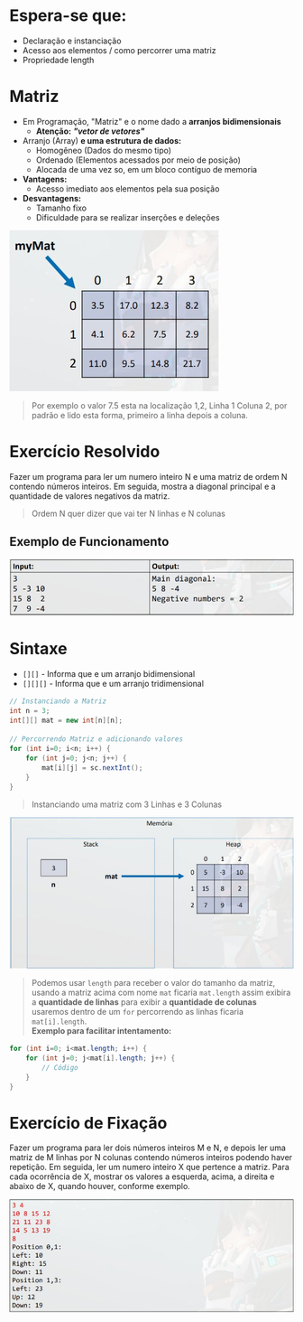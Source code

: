 # Espera-se que:

- Declaração e instanciação
- Acesso aos elementos / como percorrer uma matriz
- Propriedade length

# Matriz

- Em Programação, "Matriz" e o nome dado a **arranjos bidimensionais**
    - **Atenção:** ***"vetor de vetores"***
- Arranjo (Array) **e uma estrutura de dados:**
    - Homogêneo (Dados do mesmo tipo)
    - Ordenado (Elementos acessados por meio de posição)
    - Alocada de uma vez so, em um bloco contíguo de memoria
- **Vantagens:**
    - Acesso imediato aos elementos pela sua posição
- **Desvantagens:**
    - Tamanho fixo
    - Dificuldade para se realizar inserções e deleções
    
![Matriz](./matriz/matriz.jpg)
> Por exemplo o valor 7.5 esta na localização 1,2, Linha 1 Coluna 2, por padrão e lido esta forma, primeiro a linha depois a coluna. 

# Exercício Resolvido

Fazer um programa para ler um numero inteiro N e uma matriz de ordem N contendo números inteiros. Em seguida, mostra a diagonal principal e a quantidade de valores negativos da matriz.
> Ordem N quer dizer que vai ter N linhas e N colunas

## Exemplo de Funcionamento

![Exemplo](./matriz/exemploExec.jpg)

# Sintaxe
- `[][]` - Informa que e um arranjo bidimensional
- `[][][]` - Informa que e um arranjo tridimensional
```java
// Instanciando a Matriz
int n = 3;
int[][] mat = new int[n][n];

// Percorrendo Matriz e adicionando valores
for (int i=0; i<n; i++) {
    for (int j=0; j<n; j++) {
        mat[i][j] = sc.nextInt();
    }
}
```
> Instanciando uma matriz com 3 Linhas e 3 Colunas

![Como esta na memoria](./matriz/matrizMemoria.jpg)

> Podemos usar `length` para receber o valor do tamanho da matriz, usando a matriz acima com nome `mat` ficaria `mat.length` assim exibira a **quantidade de linhas** para exibir a **quantidade de colunas** usaremos dentro de um `for` percorrendo as linhas ficaria `mat[i].length`.  
> **Exemplo para facilitar intentamento:**
```java
for (int i=0; i<mat.length; i++) {
    for (int j=0; j<mat[i].length; j++) {
        // Código
    }
}
```

# Exercício de Fixação

Fazer um programa para ler dois números inteiros M e N, e depois ler uma matriz de M linhas por N colunas contendo números inteiros podendo haver repetição. Em seguida, ler um numero inteiro X que pertence a matriz. Para cada ocorrência de X, mostrar os valores a esquerda, acima, a direita e abaixo de X, quando houver, conforme exemplo.

![Fixacao](./matriz/exemploFixacao.jpg)